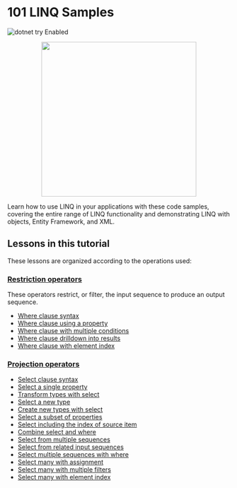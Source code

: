 # 101 LINQ Samples
![dotnet try Enabled](https://img.shields.io/badge/Try_.NET-Enabled-501078.svg)

<p align ="center">
<img src ="https://user-images.githubusercontent.com/2546640/56708992-deee8780-66ec-11e9-9991-eb85abb1d10a.png" width="350">
</p>

Learn how to use LINQ in your applications with these code samples, covering the entire range of LINQ functionality and demonstrating LINQ with objects, Entity Framework, and XML.

## Lessons in this tutorial

These lessons are organized according to the operations used:

### [Restriction operators](docs/restrictions.md)

These operators restrict, or filter, the input sequence to produce an output sequence.

- [Where clause syntax](docs/restrictions.md#where-clause-syntax)
- [Where clause using a property](docs/restrictions.md#restrict-elements-based-on-a-property)
- [Where clause with multiple conditions](docs/restrictions.md#restrict-elements-based-on-multiple-conditions)
- [Where clause drilldown into results](docs/restrictions.md#drilldown-into-output-elements)
- [Where clause with element index](docs/restrictions.md#using-the-indexed-where-method)

### [Projection operators](docs/projections.md)

- [Select clause syntax](docs/projections.md#select-clause-syntax)
- [Select a single property](docs/projections.md#select-a-single-property)
- [Transform types with select](docs/projections.md#transform-with-select)
- [Select a new type](docs/projections.md#select-anonymous-types-or-tuples)
- [Create new types with select](docs/projections.md#use-select-to-create-new-types)
- [Select a subset of properties](docs/projections.md#select-a-subset-of-properties)
- [Select including the index of source item](docs/projections.md#select-with-index-of-item)
- [Combine select and where](docs/projections.md#select-combined-with-where)
- [Select from multiple sequences](docs/projections.md#select-from-multiple-input-sequences)
- [Select from related input sequences](docs/projections.md#select-from-related-input-sequences)
- [Select multiple sequences with where](docs/projections.md#compound-select-with-where-clause)
- [Select many with assignment](docs/projections.md#compound-select-with-where-and-assignment)
- [Select many with multiple filters](docs/projections.md#compound-select-with-multiple-where-clauses)
- [Select many with element index](docs/projections.md#compound-select-with-index)
